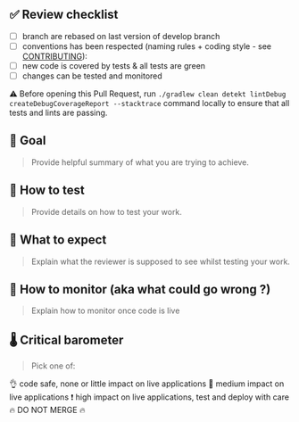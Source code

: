 ## ✅ Review checklist


- [ ] branch are rebased on last version of develop branch
- [ ] conventions has been respected (naming rules + coding style - see [CONTRIBUTING](../CONTRIBUTING.md)):
- [ ] new code is covered by tests & all tests are green
- [ ] changes can be tested and monitored

⚠️ Before opening this Pull Request, run `./gradlew clean detekt lintDebug createDebugCoverageReport --stacktrace` command locally to ensure that all tests and lints are passing.
  ​

## 🎯 Goal




> Provide helpful summary of what you are trying to achieve.



## 🧪 How to test




> Provide details on how to test your work.



## 🚀 What to expect




> Explain what the reviewer is supposed to see whilst testing your work.



## 🔬 How to monitor (aka what could go wrong ?)




> Explain how to monitor once code is live​



## 🌡 Critical barometer




> Pick one of:

:ok_hand: code safe, none or little impact on live applications
:metal: medium impact on live applications
:exclamation: high impact on live applications, test and deploy with care
:fire: DO NOT MERGE :fire:
